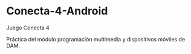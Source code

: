 # Conecta-4-Android
Juego Conecta 4

Práctica del módulo programación multimedia y dispositivos móviles de DAM.
